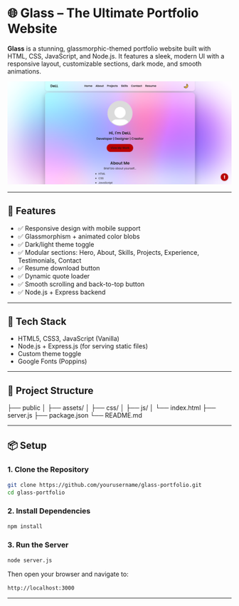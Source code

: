 # 🌐 Glass – The Ultimate Portfolio Website

**Glass** is a stunning, glassmorphic-themed portfolio website built with HTML, CSS, JavaScript, and Node.js. It features a sleek, modern UI with a responsive layout, customizable sections, dark mode, and smooth animations.

![Glass Preview](public/preview1.png)

---

## 🚀 Features

- ✅ Responsive design with mobile support
- ✅ Glassmorphism + animated color blobs
- ✅ Dark/light theme toggle
- ✅ Modular sections: Hero, About, Skills, Projects, Experience, Testimonials, Contact
- ✅ Resume download button
- ✅ Dynamic quote loader
- ✅ Smooth scrolling and back-to-top button
- ✅ Node.js + Express backend

---

## 🧰 Tech Stack

- HTML5, CSS3, JavaScript (Vanilla)
- Node.js + Express.js (for serving static files)
- Custom theme toggle
- Google Fonts (Poppins)

---

## 📁 Project Structure

├── public
│ ├── assets/
│ ├── css/
│ ├── js/
│ └── index.html
├── server.js
├── package.json
└── README.md

---

## 📦 Setup

### 1. Clone the Repository

```bash
git clone https://github.com/yourusername/glass-portfolio.git
cd glass-portfolio
```
### 2. Install Dependencies
```bash
npm install
```
### 3. Run the Server
```bash
node server.js
```
Then open your browser and navigate to:
```bash
http://localhost:3000
```
---
